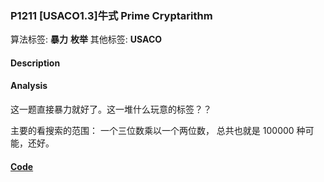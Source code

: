 
### P1211 [USACO1.3]牛式 Prime Cryptarithm

算法标签: **暴力** **枚举**
其他标签: **USACO**

#### Description


#### Analysis

这一题直接暴力就好了。这一堆什么玩意的标签？？

主要的看搜索的范围： 一个三位数乘以一个两位数， 总共也就是 100000 种可能，还好。

#### [Code](../../cpp/12/p1211.cpp)


